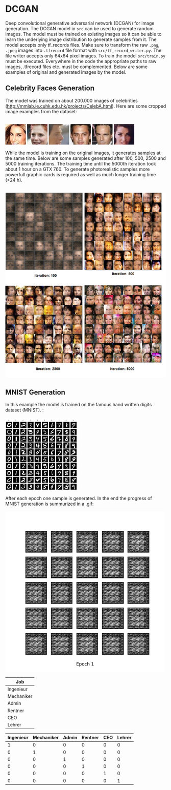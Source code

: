 # DCGAN
Deep convolutional generative adversarial network (DCGAN) for image generation. The DCGAN model in `src` can be used to generate random images. The model must be trained on existing images so it can be able to learn the underlying image distribution to generate samples from it. The model accepts only tf_records files. Make sure to transform the raw `.png`, `.jpeg` images into `.tfrecord` file format with `src/tf_record_writer.py`. The file writer accepts only 64x64 pixel images. To train the model `src/train.py` must be executed. Everywhere in the code the appropriate paths to raw images, .tfrecord files etc. must be complemented.
Below are some examples of original and generated images by the model.

## Celebrity Faces Generation

The model was trained on about 200.000 images of celebrities (http://mmlab.ie.cuhk.edu.hk/projects/CelebA.html). Here are some cropped image examples from the dataset:<br/><br/>

![alt text](https://github.com/artem-oppermann/DCGAN/blob/master/Celeb_faces/original%20samples/0.jpg)
![alt text](https://github.com/artem-oppermann/DCGAN/blob/master/Celeb_faces/original%20samples/1.jpg)
![alt text](https://github.com/artem-oppermann/DCGAN/blob/master/Celeb_faces/original%20samples/2.jpg)
![alt text](https://github.com/artem-oppermann/DCGAN/blob/master/Celeb_faces/original%20samples/6.jpg)
![alt text](https://github.com/artem-oppermann/DCGAN/blob/master/Celeb_faces/original%20samples/7.jpg)
![alt text](https://github.com/artem-oppermann/DCGAN/blob/master/Celeb_faces/original%20samples/10.jpg)

While the model is training on the original images, it generates samples at the same time. Below are some samples generated after 100, 500, 2500 and 5000 training iterations. The training time until the 5000th iteration took about 1 hour on a GTX 760. To generate photorealistic samples more powerfull graphic cards is required as well as much longer training time (>24 h). <br/><br/>

![alt text](https://github.com/artem-oppermann/DCGAN/blob/master/Celeb_faces/generated%20samples/gen_sample.png)

## MNIST Generation

In this example the model is trained on the famous hand written digits dataset (MNIST). : <br/><br/>
![alt text](https://github.com/artem-oppermann/DCGAN/blob/master/MNIST/original%20samples/mnist_samples.png)

After each epoch one sample is generated. In the end the progress of MNIST generation is summurized in a .gif:  <br/><br/>
![alt text](https://github.com/artem-oppermann/DCGAN/blob/master/MNIST/generated%20samples/MNIST_DCGAN_generation_animation.gif)


| Job  | 
|---|
|Ingenieur|
|Mechaniker |
|Admin |
|Rentner|
|CEO |
|Lehrer|

| Ingenieur  |Mechaniker |  Admin | Rentner | CEO  | Lehrer |
|---|---|---|---|---|---|
|1 | 0  | 0  | 0  | 0  | 0  |
|0 | 1  | 0  | 0  | 0  | 0  |
|0 | 0  | 1  | 0  | 0  | 0  |
|0 |  0  | 0  |  1 | 0  | 0  |
|0 | 0  | 0  | 0  | 1  |  0 |
|0 | 0   |  0 | 0  | 0  | 1  |

